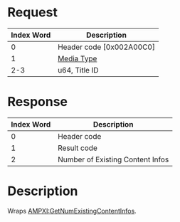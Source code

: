 # Request

| Index Word | Description                                            |
|------------|--------------------------------------------------------|
| 0          | Header code \[0x002A00C0\]                             |
| 1          | [Media Type](Filesystem_services#MediaType "wikilink") |
| 2-3        | u64, Title ID                                          |

# Response

| Index Word | Description                      |
|------------|----------------------------------|
| 0          | Header code                      |
| 1          | Result code                      |
| 2          | Number of Existing Content Infos |

# Description

Wraps
[AMPXI:GetNumExistingContentInfos](AMPXI:GetNumExistingContentInfos "wikilink").